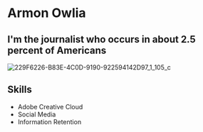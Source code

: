 # Armon Owlia
## I'm the journalist who occurs in about 2.5 percent of Americans
![229F6226-B83E-4C0D-9190-922594142D97_1_105_c](https://user-images.githubusercontent.com/103232840/218904970-58ef6800-baa2-4585-b21c-ecabbbecfe32.jpeg)
## Skills
* Adobe Creative Cloud
* Social Media
* Information Retention
